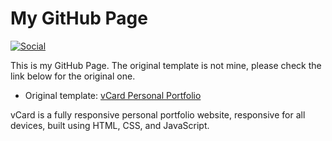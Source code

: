 # My GitHub Page

[![Social](https://img.shields.io/badge/Twitter-1DA1F2?style=for-the-badge&logo=twitter&logoColor=white)](https://twitter.com/tavinhossaur)

This is my GitHub Page. The original template is not mine, please check the link below for the original one.

* Original template: [vCard Personal Portfolio](https://github.com/codewithsadee/vcard-personal-portfolio "vCard")

vCard is a fully responsive personal portfolio website, responsive for all devices, built using HTML, CSS, and JavaScript.
